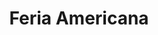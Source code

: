 ---
title: "Feria Americana"
url: /ciudad-autonoma-de-buenos-aires/feria-americana-avenida-saenz/
shop: Kleidung
---